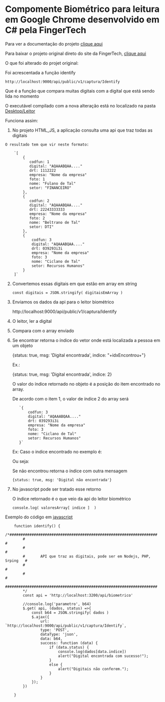 # Compomente Biométrico para leitura em Google Chrome desenvolvido em C# pela FingerTech

Para ver a documentação do projeto [clique aqui](http://fingertech.com.br/download/Nitgen/FingertecWeb/Manuais_Instalacao/Guia_FingertechWeb_Projetos.pdf)

Para baixar o projeto original direto do site da FingerTech, [clique aqui](https://bit.ly/2CZ8CRH)

O que foi alterado do projet original:

Foi acrescentada a função identify 
    
    http://localhost:9000/api/public/v1/captura/Identify

Que é a função que compara muitas digitais com a digital que está sendo lida no momento

O executável compilado com a nova alteração está no localizado na pasta [Desktop/Leitor](https://github.com/cbcarlos07/componenteBiometrico/tree/master/Desktop/Leitor/Release)

Funciona assim:

  1. No projeto HTML_JS, a aplicação consulta uma api que traz todas as digitais

    O resultado tem que vir neste formato:

        `[
            {
               codfun: 1
               digital: "AQAAABQAA...."
               drt: 1112222
               empresa: "Nome da empresa"
               foto: 1
               nome: "Fulano de Tal"
               setor: "FINANCEIRO"
            },
            {
               codfun: 2
               digital: "AQAAABQAA...."
               drt: 22243333333
               empresa: "Nome da empresa"
               foto: 2
               nome: "Beltrano de Tal"
               setor: DTI"
            },
            {
                codfun: 3
                digital: "AQAAABQAA...."
                drt: 039293i3i
                empresa: "Nome da empresa"
                foto: 3
                nome: "Ciclano de Tal"
                setor: Recursos Humanos"
            }     
        ]`

  2. Convertemos essas digitais em que estão em array em string
    
        
        `const digitais = JSON.stringify( digitaisEmArray )`

  3. Enviamos os dados da api para o leitor biométrico

        http://localhost:9000/api/public/v1/captura/Identify

  4. O leitor, ler a digital

  5. Compara com o array enviado

  6. Se encontrar retorna o índice do vetor onde está localizada a pessoa em um objeto 

        {status: true, msg: 'Digital encontrada', indice: "+idxEncontrou+"}

        Ex.:

        {status: true, msg: 'Digital encontrada', indice: 2}

        O valor do índice retornado no objeto é a posição do item encontrado no array.

        De acordo com o item 1, o valor de índice 2 do array será


            `{
                codfun: 3
                digital: "AQAAABQAA...."
                drt: 039293i3i
                empresa: "Nome da empresa"
                foto: 3
                nome: "Ciclano de Tal"
                setor: Recursos Humanos"
            }`

        Ex: Caso o indice encontrado no exemplo é:


        Ou seja:

            


     Se não encontrou retorna o índice com outra mensagem

        `{status: true, msg: 'Digital não encontrada'}`

  7. No javascript pode ser tratado esse retorno
    
        O índice retornado é o que veio da api do leitor biométrico

        `console.log( valoresArray[ indice ]  )`     



   Exemplo do código em [javascript](https://github.com/cbcarlos07/componenteBiometrico/blob/master/WEB/HTML_JS/js/fingertechweb.js)

        function identify() {
            /*###################################################################
            #                                                                   #
            #                                                                   #
            #       API que traz as digitais, pode ser em Nodejs, PHP, Srping   #
            #                                                                   #
            #                                                                   #
            #####################################################################
            */
            const api = 'http://localhost:3200/api/biometrico'	
            
            //console.log('parametro', b64)
            $.get( api, (dados, status) =>{
                const b64 = JSON.stringify( dados ) 
                $.ajax({
                    url: `http://localhost:9000/api/public/v1/captura/Identify`,
                    type: 'POST',
                    dataType: 'json',
                    data: b64,
                    success: function (data) {
                        if (data.status) {
                            console.log(dados[data.indice])
                            alert("Digital encontrada com sucesso!");
                        }
                        else {
                            alert("Digitais não conferem.");
                        }
                    }
                });
            })         

        }